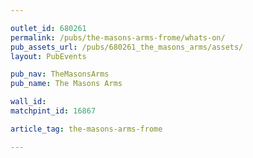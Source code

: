 ```yaml
---

outlet_id: 680261
permalink: /pubs/the-masons-arms-frome/whats-on/
pub_assets_url: /pubs/680261_the_masons_arms/assets/
layout: PubEvents

pub_nav: TheMasonsArms
pub_name: The Masons Arms

wall_id:
matchpint_id: 16867

article_tag: the-masons-arms-frome

---
```

